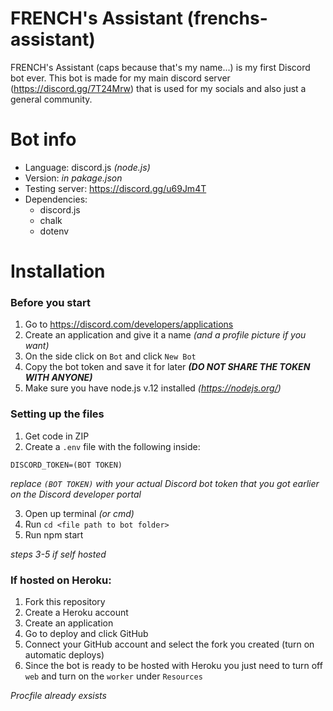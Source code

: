 # FRENCH's Assistant (frenchs-assistant)

FRENCH's Assistant (caps because that's my name...) is my first Discord bot ever. This bot is made for my main discord server (https://discord.gg/7T24Mrw) that is used for my socials and also just a general community.

# Bot info

- Language: discord.js *(node.js)*
- Version: *in pakage.json*
- Testing server: https://discord.gg/u69Jm4T
- Dependencies: 
  - discord.js
  - chalk
  - dotenv

# Installation

### Before you start

1. Go to https://discord.com/developers/applications
2. Create an application and give it a name *(and a profile picture if you want)*
3. On the side click on `Bot` and click `New Bot`
4. Copy the bot token and save it for later ***(DO NOT SHARE THE TOKEN WITH ANYONE)***
5. Make sure you have node.js v.12 installed *(https://nodejs.org/)*

### Setting up the files

1. Get code in ZIP
2. Create a `.env` file with the following inside:
```
DISCORD_TOKEN=(BOT TOKEN)
```
*replace `(BOT TOKEN)` with your actual Discord bot token that you got earlier on the Discord developer portal*

3. Open up terminal *(or cmd)*
4. Run `cd <file path to bot folder>`
5. Run npm start

*steps 3-5 if self hosted*

### If hosted on Heroku:

1. Fork this repository
2. Create a Heroku account
3. Create an application
4. Go to deploy and click GitHub
5. Connect your GitHub account and select the fork you created (turn on automatic deploys)
6. Since the bot is ready to be hosted with Heroku you just need to turn off `web` and turn on the `worker` under `Resources`

*Procfile already exsists*
